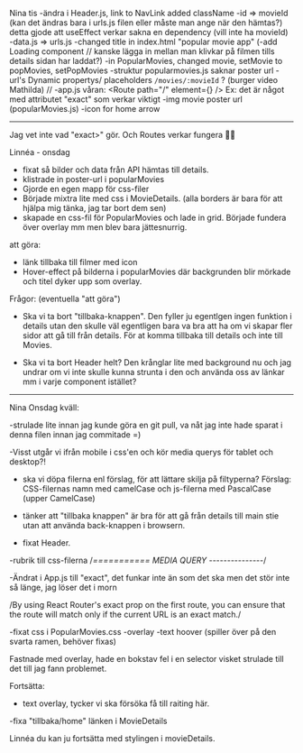 Nina tis
-ändra i Header.js, link to NavLink added className
-id => movieId (kan det ändras bara i urls.js filen eller måste man ange när den hämtas?)
detta gjode att useEffect verkar sakna en dependency (vill inte ha movieId)
-data.js => urls.js
-changed title in index.html "popular movie app"
(-add Loading component // kanske lägga in mellan man klivkar på filmen tills details sidan har laddat?)
-in PopularMovies, changed movie, setMovie to popMovies, setPopMovies
-struktur popularmovies.js saknar poster url
-url's Dynamic propertys/ placeholders `/movies/:movieId` ? (burger video Mathilda)
//
-app.js
   våran: <Route path="/" element={<PopularMovies />} /> 
   Ex: <Route path="/" exact> <Popular /></Route> det är något med attributet "exact" som verkar viktigt
-img movie poster url (popularMovies.js)
-icon for home arrow

-------------------------------------------

Jag vet inte vad "exact>" gör. Och Routes verkar fungera 🤷‍♀️


Linnéa - onsdag
- fixat så bilder och data från API hämtas till details. 
- klistrade in poster-url i popularMovies
- Gjorde en egen mapp för css-filer 
- Började mixtra lite med css i MovieDetails. (alla borders är bara för att hjälpa mig tänka, jag tar bort dem sen)
- skapade en css-fil för PopularMovies och lade in grid. Började fundera över overlay mm men blev bara jättesnurrig. 

att göra:
- länk tillbaka till filmer med icon
- Hover-effect på bilderna i popularMovies där backgrunden blir mörkade och titel dyker upp som overlay.

Frågor: (eventuella "att göra")
- Ska vi ta bort "tillbaka-knappen". Den fyller ju egentlgen ingen funktion i details utan den skulle väl egentligen bara va bra att ha om vi skapar fler sidor att gå till från details. För at komma tillbaka till details och inte till Movies. 

- Ska vi ta bort Header helt? Den krånglar lite med background nu och jag undrar om vi inte skulle kunna strunta i den och använda oss av länkar mm i varje component istället? 

-------------------------------------

Nina Onsdag kväll:

-strulade lite innan jag kunde göra en git pull, va nåt jag inte hade sparat i denna filen innan jag commitade =)

-Visst utgår vi ifrån mobile i css'en och kör media querys för tablet och desktop?!

- ska vi döpa filerna enl förslag, för att lättare skilja på filtyperna?
Förslag: CSS-filernas namn med camelCase och js-filerna med PascalCase (upper CamelCase)

- tänker att "tillbaka knappen" är bra för att gå från details till main stie utan att använda back-knappen i browsern.

- fixat Header.

-rubrik till css-filerna
/*===========  MEDIA QUERY  ---------------*/

-Ändrat i App.js till "exact", det funkar inte än som det ska men det stör inte så länge, jag löser det i morn

/By using React Router's exact prop on the first route, you can ensure that the route will match only if the current URL is an exact match./

-fixat css i PopularMovies.css 
   -overlay
   -text hoover (spiller över på den svarta ramen, behöver fixas)

Fastnade med overlay, hade en bokstav fel i en selector visket strulade till det till jag fann problemet.

Fortsätta:
- <p> text overlay, tycker vi ska försöka få till raiting här.

-fixa "tillbaka/home" länken i MovieDetails

Linnéa du kan ju fortsätta med stylingen i movieDetails.